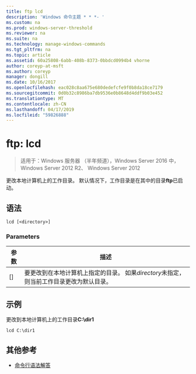 ```yaml
---
title: ftp lcd
description: 'Windows 命令主题 * * *- '
ms.custom: na
ms.prod: windows-server-threshold
ms.reviewer: na
ms.suite: na
ms.technology: manage-windows-commands
ms.tgt_pltfrm: na
ms.topic: article
ms.assetid: 60a25808-6abb-408b-8373-0bbdcd0994b4 vhorne
author: coreyp-at-msft
ms.author: coreyp
manager: dongill
ms.date: 10/16/2017
ms.openlocfilehash: eac028c8aa675e680dedefcfe9f0b8da18ce7179
ms.sourcegitcommit: 0d0b32c8986ba7db9536e0b8648d4ddf9b03e452
ms.translationtype: MT
ms.contentlocale: zh-CN
ms.lasthandoff: 04/17/2019
ms.locfileid: "59826888"
---
```

# <a name="ftp-lcd"></a>ftp: lcd

>适用于：Windows 服务器 （半年频道），Windows Server 2016 中，Windows Server 2012 R2、 Windows Server 2012

更改本地计算机上的工作目录。 默认情况下，工作目录是在其中的目录**ftp**已启动。   
## <a name="syntax"></a>语法  
```  
lcd [<directory>]  
```  
### <a name="parameters"></a>Parameters  
|参数|描述|  
|-------|--------|  
|[<directory>]|要更改到在本地计算机上指定的目录。 如果*directory*未指定，则当前工作目录更改为默认目录。|  
## <a name="BKMK_Examples"></a>示例  
更改到本地计算机上的工作目录**C:\dir1**  
```  
lcd C:\dir1  
```  
## <a name="additional-references"></a>其他参考  
-   [命令行语法解答](command-line-syntax-key.md)  
